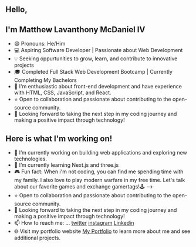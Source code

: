 ## Hello, 
## I'm Matthew Lavanthony McDaniel IV
- 😄 Pronouns: He/Him
- 💻 Aspiring Software Developer | Passionate about Web Development
- 💡 Seeking oppurtunities to grow, learn, and contribute to innovative projects
- 🎓 Completed Full Stack Web Development Bootcamp | Currently Completing My Bachelors 
- 🚀 I'm enthusiastic about front-end development and have experience with HTML, CSS, JavaScript, and React.
- ⭐️ Open to collaboration and passionate about contributing to the open-source community.
- 🌟 Looking forward to taking the next step in my coding journey and making a positive impact through technology!

## Here is what I'm working on!
- 🔭 I’m currently working on building web applications and exploring new technologies.
- 🌱 I’m currently learning Next.js and three.js 
- 🎮 Fun fact: When i'm not coding, you can find me spending time with my family. I also love to play modern warfare in my free time. Let's talk about our favorite games and exchange gamertags!🕹️
-->
- ⭐️ Open to collaboration and passionate about contributing to the open-source community.
- 🌟 Looking forward to taking the next step in my coding journey and making a positive impact through technology!
- 📫 How to reach me: ... [twitter](https://twitter.com/Mlmcdanieliv) [instagram](https://www.instagram.com/mattm.codes_/) [Linkedin](https://www.linkedin.com/in/matthewlmcdanieliv/)
- 🌐 Visit my portfolio website [My Portfolio](https://main.dn7moupbjah23.amplifyapp.com/) to learn more about me and see additional projects.

